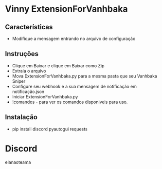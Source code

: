 
# Vinny ExtensionForVanhbaka



## Características

- Modifique a mensagem entrando no arquivo de configuração

  
## Instruções


- Clique em Baixar e clique em Baixar como Zip
- Extraia o arquivo
- Mova ExtensionForVanhbaka.py para a mesma pasta que seu Vanhbaka Sniper
- Configure seu webhook e a sua mensagem de notificação em notificação.json
- Iniciar ExtensionForVanhbaka.py
- !comandos - para ver os comandos disponiveis para uso.


## Instalação

- pip install discord pyautogui requests

# Discord
elanaoteama
